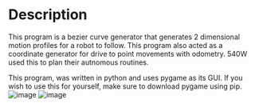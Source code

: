 <h1>Description</h1>
This program is a bezier curve generator that generates 2 dimensional motion profiles for a robot to follow. This program also acted as a coordinate generator for drive to point movements with odometry. 540W used this to plan their autnomous routines.

This program, was written in python and uses pygame as its GUI. If you wish to use this for yourself, make sure to download pygame using pip.
![image](https://github.com/arrana16/path-generator/assets/69128309/2e5ecece-0289-4f2d-bcc9-d29580510765)
![image](https://github.com/arrana16/path-generator/assets/69128309/5d6c79e6-cbe6-4075-8dbb-94b1834f429b)
